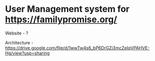 # User Management system for https://familypromise.org/

Website - ?

Architecture - https://drive.google.com/file/d/1wwTw4s6_bP6DrGZi3mcZelqVPAHVE-Hg/view?usp=sharing




